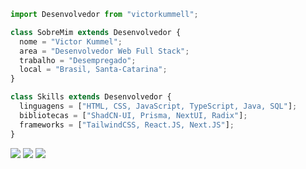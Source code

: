 ```js
import Desenvolvedor from "victorkummell";

class SobreMim extends Desenvolvedor {
  nome = "Victor Kummel";
  area = "Desenvolvedor Web Full Stack";
  trabalho = "Desempregado";
  local = "Brasil, Santa-Catarina";
}

class Skills extends Desenvolvedor {
  linguagens = ["HTML, CSS, JavaScript, TypeScript, Java, SQL"];
  bibliotecas = ["ShadCN-UI, Prisma, NextUI, Radix"];
  frameworks = ["TailwindCSS, React.JS, Next.JS"];
}
```

<p align="left">
  <a href="mailto:victorkummell@gmail.com" alt="victorkummell@gmail.com">
  <img src="https://img.shields.io/badge/-victorkummell@gmail.com-6366f1?style=flat-square&labelColor=6366f1&logo=gmail&logoColor=white&link=mailto:victorkummell@gmail.com" /></a>

  <a href="https://www.linkedin.com/in/victor-kummel-a996a2227" alt="LinkedIn">
  <img src="https://img.shields.io/badge/-Linkedin-6366f1?style=flat-square&logo=Linkedin&logoColor=white&link=https://www.linkedin.com/in/victor-kummel-a996a2227/" /></a>

  <a href="https://victorkummell.com" alt="Website">
  <img src="https://img.shields.io/badge/-Portfolio-6366f1?style=flat-square&labelColor=6366f1&logo=buymeacoffee&logoColor=white&link=https://victorkummell.com"/></a>
</p>
